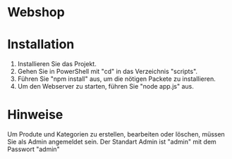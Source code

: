 # Webshop

# Installation

1. Installieren Sie das Projekt.
2. Gehen Sie in PowerShell mit "cd" in das Verzeichnis "scripts".
3. Führen Sie "npm install" aus, um die nötigen Packete zu installieren.
4. Um den Webserver zu starten, führen Sie "node app.js" aus.

# Hinweise

Um Produte und Kategorien zu erstellen, bearbeiten oder löschen, müssen Sie als Admin angemeldet sein. Der Standart Admin ist "admin" mit dem Passwort "admin"
